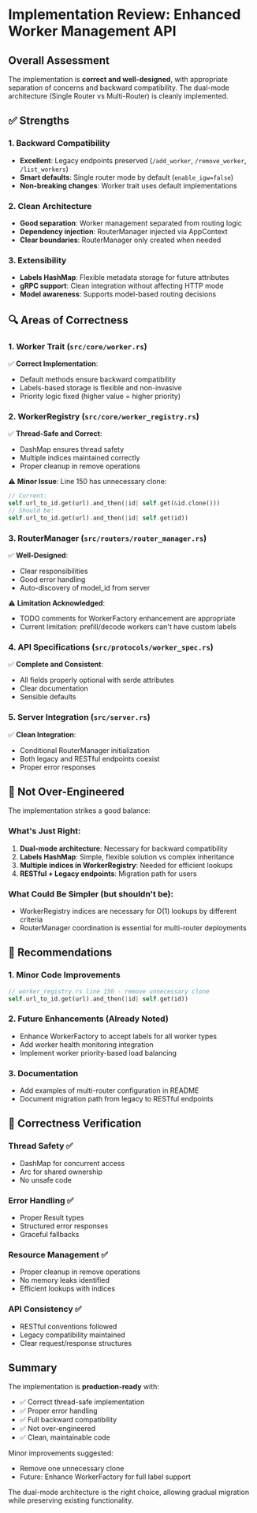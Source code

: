 # Implementation Review: Enhanced Worker Management API

## Overall Assessment
The implementation is **correct and well-designed**, with appropriate separation of concerns and backward compatibility. The dual-mode architecture (Single Router vs Multi-Router) is cleanly implemented.

## ✅ Strengths

### 1. Backward Compatibility
- **Excellent**: Legacy endpoints preserved (`/add_worker`, `/remove_worker`, `/list_workers`)
- **Smart defaults**: Single router mode by default (`enable_igw=false`)
- **Non-breaking changes**: Worker trait uses default implementations

### 2. Clean Architecture
- **Good separation**: Worker management separated from routing logic
- **Dependency injection**: RouterManager injected via AppContext
- **Clear boundaries**: RouterManager only created when needed

### 3. Extensibility
- **Labels HashMap**: Flexible metadata storage for future attributes
- **gRPC support**: Clean integration without affecting HTTP mode
- **Model awareness**: Supports model-based routing decisions

## 🔍 Areas of Correctness

### 1. Worker Trait (`src/core/worker.rs`)
✅ **Correct Implementation**:
- Default methods ensure backward compatibility
- Labels-based storage is flexible and non-invasive
- Priority logic fixed (higher value = higher priority)

### 2. WorkerRegistry (`src/core/worker_registry.rs`)
✅ **Thread-Safe and Correct**:
- DashMap ensures thread safety
- Multiple indices maintained correctly
- Proper cleanup in remove operations

⚠️ **Minor Issue**: Line 150 has unnecessary clone:
```rust
// Current:
self.url_to_id.get(url).and_then(|id| self.get(&id.clone()))
// Should be:
self.url_to_id.get(url).and_then(|id| self.get(id))
```

### 3. RouterManager (`src/routers/router_manager.rs`)
✅ **Well-Designed**:
- Clear responsibilities
- Good error handling
- Auto-discovery of model_id from server

⚠️ **Limitation Acknowledged**: 
- TODO comments for WorkerFactory enhancement are appropriate
- Current limitation: prefill/decode workers can't have custom labels

### 4. API Specifications (`src/protocols/worker_spec.rs`)
✅ **Complete and Consistent**:
- All fields properly optional with serde attributes
- Clear documentation
- Sensible defaults

### 5. Server Integration (`src/server.rs`)
✅ **Clean Integration**:
- Conditional RouterManager initialization
- Both legacy and RESTful endpoints coexist
- Proper error responses

## 🚨 Not Over-Engineered

The implementation strikes a good balance:

### What's Just Right:
1. **Dual-mode architecture**: Necessary for backward compatibility
2. **Labels HashMap**: Simple, flexible solution vs complex inheritance
3. **Multiple indices in WorkerRegistry**: Needed for efficient lookups
4. **RESTful + Legacy endpoints**: Migration path for users

### What Could Be Simpler (but shouldn't be):
- WorkerRegistry indices are necessary for O(1) lookups by different criteria
- RouterManager coordination is essential for multi-router deployments

## 🔧 Recommendations

### 1. Minor Code Improvements
```rust
// worker_registry.rs line 150 - remove unnecessary clone
self.url_to_id.get(url).and_then(|id| self.get(id))
```

### 2. Future Enhancements (Already Noted)
- Enhance WorkerFactory to accept labels for all worker types
- Add worker health monitoring integration
- Implement worker priority-based load balancing

### 3. Documentation
- Add examples of multi-router configuration in README
- Document migration path from legacy to RESTful endpoints

## 🎯 Correctness Verification

### Thread Safety ✅
- DashMap for concurrent access
- Arc for shared ownership
- No unsafe code

### Error Handling ✅
- Proper Result types
- Structured error responses
- Graceful fallbacks

### Resource Management ✅
- Proper cleanup in remove operations
- No memory leaks identified
- Efficient lookups with indices

### API Consistency ✅
- RESTful conventions followed
- Legacy compatibility maintained
- Clear request/response structures

## Summary

The implementation is **production-ready** with:
- ✅ Correct thread-safe implementation
- ✅ Proper error handling
- ✅ Full backward compatibility
- ✅ Not over-engineered
- ✅ Clean, maintainable code

Minor improvements suggested:
- Remove one unnecessary clone
- Future: Enhance WorkerFactory for full label support

The dual-mode architecture is the right choice, allowing gradual migration while preserving existing functionality.